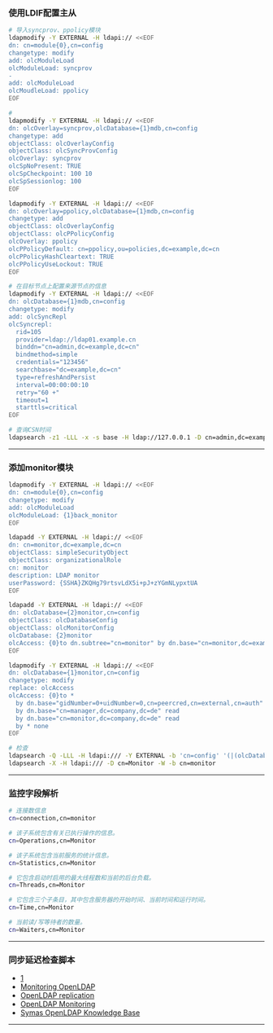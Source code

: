 ### 使用LDIF配置主从
```bash
# 导入syncprov、ppolicy模块
ldapmodify -Y EXTERNAL -H ldapi:// <<EOF
dn: cn=module{0},cn=config
changetype: modify
add: olcModuleLoad
olcModuleLoad: syncprov
-
add: olcModuleLoad
olcMoudleLoad: ppolicy
EOF

# 
ldapmodify -Y EXTERNAL -H ldapi:// <<EOF
dn: olcOverlay=syncprov,olcDatabase={1}mdb,cn=config
changetype: add
objectClass: olcOverlayConfig
objectClass: olcSyncProvConfig
olcOverlay: syncprov
olcSpNoPresent: TRUE
olcSpCheckpoint: 100 10
olcSpSessionlog: 100
EOF

ldapmodify -Y EXTERNAL -H ldapi:// <<EOF
dn: olcOverlay=ppolicy,olcDatabase={1}mdb,cn=config
changetype: add
objectClass: olcOverlayConfig
objectClass: olcPPolicyConfig
olcOverlay: ppolicy
olcPPolicyDefault: cn=ppolicy,ou=policies,dc=example,dc=cn
olcPPolicyHashCleartext: TRUE
olcPPolicyUseLockout: TRUE
EOF

# 在目标节点上配置来源节点的信息
ldapmodify -Y EXTERNAL -H ldapi:// <<EOF
dn: olcDatabase={1}mdb,cn=config
changetype: modify
add: olcSyncRepl
olcSyncrepl:
  rid=105
  provider=ldap://ldap01.example.cn
  binddn="cn=admin,dc=example,dc=cn"
  bindmethod=simple
  credentials="123456"
  searchbase="dc=example,dc=cn"
  type=refreshAndPersist
  interval=00:00:00:10
  retry="60 +"
  timeout=1
  starttls=critical
EOF

# 查询CSN时间
ldapsearch -z1 -LLL -x -s base -H ldap://127.0.0.1 -D cn=admin,dc=example,dc=cn -w 123456 -b dc=example,dc=cn contextCSN
```
---
### 添加monitor模块
```bash
ldapmodify -Y EXTERNAL -H ldapi:// <<EOF
dn: cn=module{0},cn=config
changetype: modify
add: olcModuleLoad
olcModuleLoad: {1}back_monitor
EOF

ldapadd -Y EXTERNAL -H ldapi:// <<EOF
dn: cn=monitor,dc=example,dc=cn
objectClass: simpleSecurityObject
objectClass: organizationalRole
cn: monitor
description: LDAP monitor
userPassword: {SSHA}ZKQHg79rtsvLdX5i+pJ+zYGmNLypxtUA
EOF

ldapadd -Y EXTERNAL -H ldapi:// <<EOF
dn: olcDatabase={2}monitor,cn=config
objectClass: olcDatabaseConfig
objectClass: olcMonitorConfig
olcDatabase: {2}monitor
olcAccess: {0}to dn.subtree="cn=monitor" by dn.base="cn=monitor,dc=example,dc=cn" read by * none
EOF

ldapmodify -Y EXTERNAL -H ldapi:// <<EOF
dn: olcDatabase={1}monitor,cn=config
changetype: modify
replace: olcAccess
olcAccess: {0}to *
  by dn.base="gidNumber=0+uidNumber=0,cn=peercred,cn=external,cn=auth" read
  by dn.base="cn=manager,dc=company,dc=de" read
  by dn.base="cn=monitor,dc=company,dc=de" read
  by * none
EOF

# 检查
ldapsearch -Q -LLL -H ldapi:/// -Y EXTERNAL -b 'cn=config' '(|(olcDatabase=monitor)(objectClass=olcMonitorConfig))'
ldapsearch -X -H ldapi:/// -D cn=Monitor -W -b cn=monitor
```
---
### 监控字段解析
```bash
# 连接数信息
cn=connection,cn=monitor

# 该子系统包含有关已执行操作的信息。
cn=Operations,cn=Monitor

# 该子系统包含当前服务的统计信息。
cn=Statistics,cn=Monitor

# 它包含启动时启用的最大线程数和当前的后台负载。
cn=Threads,cn=Monitor

# 它包含三个子条目，其中包含服务器的开始时间、当前时间和运行时间。
cn=Time,cn=Monitor

# 当前读/写等待者的数量。
cn=Waiters,cn=Monitor
```
---
### 同步延迟检查脚本
- [1](https://github.com/tart/tart-monitoring/blob/master/check_syncrepl.py#L184)
- [Monitoring OpenLDAP](https://www.ibm.com/docs/en/instana-observability/225?topic=technologies-monitoring-openldap)
- [OpenLDAP replication](https://ubuntu.com/server/docs/service-ldap-replication)
- [OpenLDAP Monitoring](https://www.openldap.org/doc/admin26/monitoringslapd.html)
- [Symas OpenLDAP Knowledge Base](https://kb.symas.com/cnmonitor-reference.html)
---
